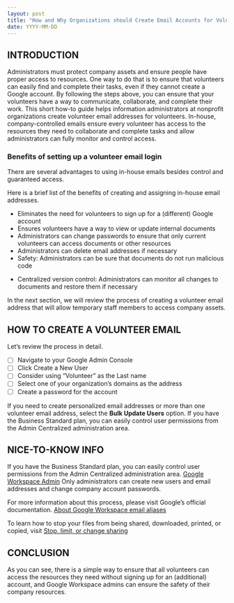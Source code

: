 ```yaml
---
layout: post
title: "How and Why Organizations should Create Email Accounts for Volunteers"
date: YYYY-MM-DD
--- 
```


## INTRODUCTION 

Administrators must protect company assets and ensure people have proper access to resources. One way to do that is to ensure that volunteers can easily find and complete their tasks, even if they cannot create a Google account. By following the steps above, you can ensure that your volunteers have a way to communicate, collaborate, and complete their work. 
This short how-to guide helps information administrators at nonprofit organizations create volunteer email addresses for volunteers. In-house, company-controlled emails ensure every volunteer has access to the resources they need to collaborate and complete tasks and allow administrators can fully monitor and control access. 

### Benefits of setting up a volunteer email login 

There are several advantages to using in-house emails besides control and guaranteed access. 

Here is a brief list of the benefits of creating and assigning in-house email addresses.

+ Eliminates the need for volunteers to sign up for a (different) Google account 
+ Ensures volunteers have a way to view or update internal documents
+ Administrators can change passwords to ensure that only current volunteers can access documents or other resources
+ Administrators can delete email addresses if necessary
+ Safety: Administrators can be sure that documents do not run malicious code
* Centralized version control: Administrators can monitor all changes to documents and restore them if necessary

In the next section, we will review the process of creating a volunteer email address that will allow temporary staff members to access company assets. 

## HOW TO CREATE A VOLUNTEER EMAIL 

Let’s review the process in detail.

- [ ] Navigate to your Google Admin Console
- [ ] Click Create a New User
- [ ] Consider using “Volunteer” as the Last name
- [ ] Select one of your organization’s domains as the address
- [ ] Create a password for the account

If you need to create personalized email addresses or more than one volunteer email address, select the **Bulk Update Users** option.
If you have the Business Standard plan, you can easily control user permissions from the Admin Centralized administration area. 


## NICE-TO-KNOW INFO

If you have the Business Standard plan, you can easily control user permissions from the Admin Centralized administration area. [Google Workspace Admin](https://workspace.google.com/products/admin/)
Only administrators can create new users and email addresses and change company account passwords. 

For more information about this process, please visit Google’s official documentation. 
[About Google Workspace email aliases](https://support.google.com/domains/answer/6304345?hl=en)

To learn how to stop your files from being shared, downloaded, printed, or copied, visit [Stop, limit, or change sharing](https://support.google.com/docs/answer/2494893?hl=en&co=GENIE.Platform=Desktop#zippy=%2Cprevent-others-from-sharing-your-files) 


## CONCLUSION 

As you can see, there is a simple way to ensure that all volunteers can access the resources they need without signing up for an (additional) account, and Google Workspace admins can ensure the safety of their company resources.
